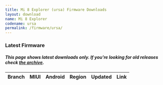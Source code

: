 ```yaml
---
title: Mi 8 Explorer (ursa) Firmware Downloads
layout: download
name: Mi 8 Explorer
codename: ursa
permalink: /firmware/ursa/
---
```


### Latest Firmware
##### This page shows latest downloads only. If you're looking for old releases check [the archive](/archive/firmware/ursa/).

<div class="table-responsive-md" id="table-wrapper">
<table id="firmware" class="compact table table-striped table-hover table-sm">
    <thead class="thead-dark">
        <tr>
            <th>Branch</th>
            <th>MIUI</th>
            <th>Android</th>
            <th>Region</th>
            <th>Updated</th>
            <th>Link</th>
        </tr>
    </thead>
    <script>loadFirmwareDownloads('ursa', 'latest')</script>
</table>
</div>
